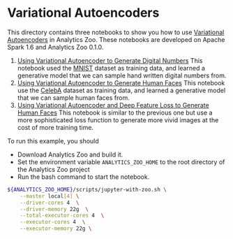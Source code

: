 # Variational Autoencoders

This directory contains three notebooks to show you how to use
[Variational Autoencoders](https://arxiv.org/pdf/1606.05908.pdf)
in Analytics Zoo. These notebooks are developed on Apache Spark 1.6
and Analytics Zoo 0.1.0.

1. [Using Variational Autoencoder to Generate Digital Numbers](./using_variational_autoencoder_to_generate_digital_numbers.ipynb)
   This notebook used the [MNIST](http://yann.lecun.com/exdb/mnist/)
   dataset as training data, and learned a generative model that we can
   sample hand written digital numbers from.
2. [Using Variational Autoencoder to Generate Human Faces](./using_variational_autoencoder_to_generate_faces.ipynb)
   This notebook use the [CelebA](http://mmlab.ie.cuhk.edu.hk/projects/CelebA.html)
   dataset as training data, and learned a generative model that we can
   sample human faces from.
3. [Using Variational Autoencoder and Deep Feature Loss to Generate Human Faces](./using_variational_autoencoder_and_deep_feature_loss_to_generate_faces.ipynb)
   This notebook is similar to the previous one but use a more sophisticated loss function to generate
   more vivid images at the cost of more training time.

To run this example, you should 
* Download Analytics Zoo and build it.
* Set the environment variable `ANALYTICS_ZOO_HOME` to the root directory of the Analytics Zoo project
* Run the bash command to start the notebook.
```Bash
${ANALYTICS_ZOO_HOME}/scripts/jupyter-with-zoo.sh \
    --master local[4] \
    --driver-cores 4  \
    --driver-memory 22g  \
    --total-executor-cores 4  \
    --executor-cores 4  \
    --executor-memory 22g \
```


